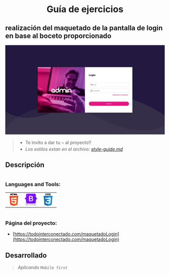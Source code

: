 # <h1 align="center">Guía de ejercicios</h1>

## realización del maquetado de la pantalla de login en base al boceto proporcionado

![ejercicio1-bootstrap.jpg](/assets/images/ejercicio1-bootstrap-min.jpg)

>
> * Te invito a dar tu `⭐` al proyecto!!
> * _Los estilos estan en el archivo: [style-guide.md](/style-guide.md)_
>

## Descripción

# <h3 align="left">Languages and Tools:</h3>

<table align="center">
  <tr>
    <td>
      <a href="https://www.w3schools.com/html/" target="_blank">
        <img align="center" src="https://raw.githubusercontent.com/devicons/devicon/master/icons/html5/html5-original-wordmark.svg" alt="html" height="40" width="40"></a>
    </td>
    <td>
      <a href="https://getbootstrap.com" target="_blank">
        <img align="center" src="https://raw.githubusercontent.com/devicons/devicon/master/icons/bootstrap/bootstrap-original-wordmark.svg" alt="bootstrap" height="40" width="40" /></a>
    </td>
    <td>
      <a href="https://www.w3schools.com/css" target="_blank">
        <img align="center" src="https://raw.githubusercontent.com/devicons/devicon/master/icons/css3/css3-original-wordmark.svg" alt="css" height="40" width="40" /></a>
    </td>
  </tr>
</table>


# <h3 align="left">Página del proyecto:</h3>

* [https://todointerconectado.com/maquetadoLogin](https://todointerconectado.com/maquetadoLogin)


## Desarrollado 

>
> _Aplicando `Mobile first`_
>

